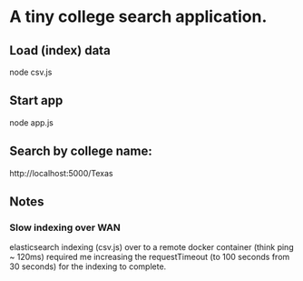 # A tiny college search application.

## Load (index) data

  node csv.js

## Start app

  node app.js

## Search by college name:

  http://localhost:5000/Texas

## Notes

### Slow indexing over WAN

elasticsearch indexing (csv.js) over to a remote docker container (think ping ~ 120ms) 
required me increasing the requestTimeout (to 100 seconds from 30 seconds) for the 
indexing to complete.

